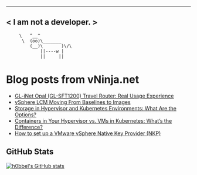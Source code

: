 
 ----------------------
< I am not a developer. >
 ----------------------
         \   ^__^ 
          \  (oo)\_______
             (__)\       )\/\
                 ||----w |
                 ||     ||
    

# Blog posts from vNinja.net
<!-- BLOG-POST-LIST:START -->
- [GL-iNet Opal &lpar;GL-SFT1200&rpar; Travel Router: Real Usage Experience](https://vNinja.net/2025/09/15/gl-inet-opal-travel-router-experience/)
- [vSphere LCM Moving From Baselines to Images](https://vNinja.net/2025/09/12/vsphere-moving-from-baselines-to-images/)
- [Storage in Hypervisor and Kubernetes Environments: What Are the Options?](https://vNinja.net/2025/09/12/storage-in-hypervisor-and-kubernetes-environments/)
- [Containers in Your Hypervisor vs. VMs in Kubernetes: What’s the Difference?](https://vNinja.net/2025/09/11/containers-in-your-hypervisor-or-vms-in-kubernetes/)
- [How to set up a VMware vSphere Native Key Provider &lpar;NKP&rpar;](https://vNinja.net/2025/08/15/how-to-set-up-a-vsphere-native-key-provider/)
<!-- BLOG-POST-LIST:END -->

## GitHub Stats
[![h0bbel's GitHub stats](https://github-readme-stats.vercel.app/api?username=h0bbel&count_private=true&show_icons=true&theme=dark)](https://github.com/anuraghazra/github-readme-stats)
